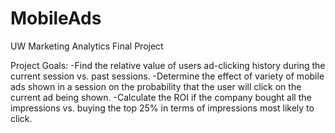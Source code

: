 # MobileAds
UW Marketing Analytics Final Project

Project Goals: 
-Find the relative value of users ad-clicking history during the current session vs. past sessions.
-Determine the effect of variety of mobile ads shown in a session on the probability that the user will click on the current ad being shown.
-Calculate the ROI if the company bought all the impressions vs. buying the top 25% in terms of impressions most likely to click.